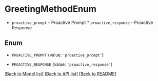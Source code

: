 # GreetingMethodEnum

* `proactive_prompt` - Proactive Prompt * `proactive_response` - Proactive Response

## Enum

* `PROACTIVE_PROMPT` (value: `'proactive_prompt'`)

* `PROACTIVE_RESPONSE` (value: `'proactive_response'`)

[[Back to Model list]](../README.md#documentation-for-models) [[Back to API list]](../README.md#documentation-for-api-endpoints) [[Back to README]](../README.md)


